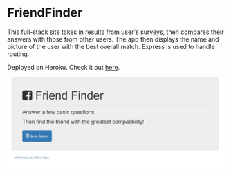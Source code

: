 # FriendFinder

This full-stack site takes in results from user's surveys, then compares their answers with those from other users. The app then displays the name and picture of the user with the best overall match. Express is used to handle routing.

Deployed on Heroku. Check it out [here](https://powerful-waters-67200.herokuapp.com/).

![screenshot](app/public/Capture.jpg)